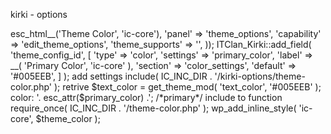 kirki - options 

<?php
ITClan_Kirki::add_section('color_settings', array(
	'title'          => esc_html__('Theme Color', 'ic-core'),
	'panel'          => 'theme_options',
	'capability'     => 'edit_theme_options',
	'theme_supports' => '',
));


ITClan_Kirki::add_field( 'theme_config_id', [
	'type'        => 'color',
	'settings'    => 'primary_color',
	'label'       => __( 'Primary Color', 'ic-core' ),
	'section'     => 'color_settings',
	'default'     => '#005EEB',
] );

add settings

include( IC_INC_DIR . '/kirki-options/theme-color.php' );


retrive

$text_color = get_theme_mod( 'text_color', '#005EEB' );
color: '. esc_attr($primary_color) .'; /*primary*/



include to function

require_once( IC_INC_DIR . '/theme-color.php' );
wp_add_inline_style( 'ic-core', $theme_color );